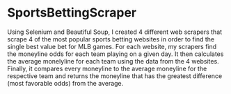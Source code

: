 # SportsBettingScraper
Using Selenium and Beautiful Soup, I created 4 different web scrapers that scrape 4 of the most popular sports betting websites in order to find the single best value bet for MLB games. For each website, my scrapers find the moneyline odds for each team playing on a given day. It then calculates the average monelyline for each team using the data from the 4 websites. Finally, it compares every moneyline to the average moneyline for the respective team and returns the moneyline that has the greatest difference (most favorable odds) from the average. 
